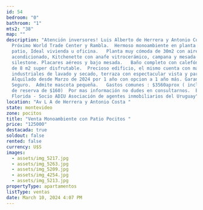```yaml
---
id: 54
bedroom: "0"
bathroom: "1"
mts2: "38"
map: ""
description: "Atención inversores! Luis Alberto de Herrera y Antonio Costa.
  Próximo World Trade Center y Rambla.  Hermoso monoambiente en planta baja con
  patio, Ideal vivienda u oficina.   Planta muy cómoda de 30m2 con aire
  acondicionado, Kitchenette con anafe vitrocerámico, campana y mesada en
  silestone. Placares aéreos y bajo mesada.   Baño completo con calefón.  Patio
  de 8 m2 super disfrutable.  Precioso edificio, el mismo cuenta con maquinas
  industriales de lavado y secado, terraza con espectacular vista y parrillero.
  Alquilado desde Marzo de 2024 por 1 año con opcion a 1 año más. Garantía Porto
  Seguro.  Admite mascota pequeña.   Gastos comunes : $3560aprox ( incluye fondo
  de reserva de $160)  Por mas información no dudes en consultarnos.  Estudio
  Florida - Socio ADIU Asociación de agentes inmobiliarios del Uruguay"
location: "Av L A de Herrera y Antonio Costa "
state: montevideo
zone: pocitos
title: "Venta Monoambiente con Patio Pocitos "
price: "125000"
destacada: true
soldout: false
rented: false
currency: U$S
images:
  - assets/img_5217.jpg
  - assets/img_5263.jpg
  - assets/img_5209.jpg
  - assets/img_4254.jpg
  - assets/img_5213.jpg
propertyType: apartamentos
listType: ventas
date: March 10, 2024 4:07 PM
---
```

